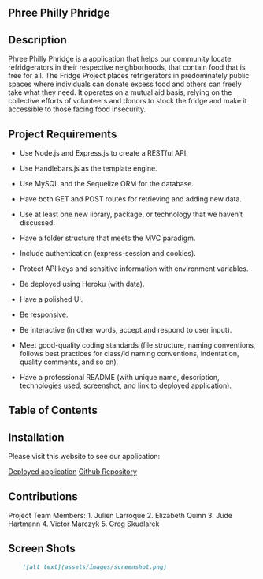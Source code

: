 ## Phree Philly Phridge

## Description

Phree Philly Phridge is a application that helps our community locate refridgerators in their respective neighborhoods, that contain food that is free for all. The Fridge Project places refrigerators in predominately public spaces where individuals can donate excess food and others can freely take what they need.  It operates on a mutual aid basis, relying on the collective efforts of volunteers and donors to stock the fridge and make it accessible to those facing food insecurity.

## Project Requirements

- Use Node.js and Express.js to create a RESTful API.

- Use Handlebars.js as the template engine.

- Use MySQL and the Sequelize ORM for the database.

- Have both GET and POST routes for retrieving and adding new data.

- Use at least one new library, package, or technology that we haven’t discussed.

- Have a folder structure that meets the MVC paradigm.

- Include authentication (express-session and cookies).

- Protect API keys and sensitive information with environment variables.

- Be deployed using Heroku (with data).

- Have a polished UI.

- Be responsive.

- Be interactive (in other words, accept and respond to user input).

- Meet good-quality coding standards (file structure, naming conventions, follows best practices for class/id naming conventions, indentation, quality comments, and so on).

- Have a professional README (with unique name, description, technologies used, screenshot, and link to deployed application).

## Table of Contents
 

## Installation

Please visit this website to see our application:

[Deployed application](https://git.heroku.com/shiny-garbonzo.git)
[Github Repository](https://github.com/Roqieux/shiny-garbanzo)

## Contributions

Project Team Members:
    1. Julien Larroque
    2. Elizabeth Quinn
    3. Jude Hartmann
    4. Victor Marczyk
    5. Greg Skudlarek

## Screen Shots
<!-- Add screen shots after final application is deployed -->
```md
    ![alt text](assets/images/screenshot.png)
 ```